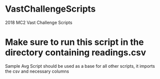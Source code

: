 # VastChallengeScripts
2018 MC2 Vast Challenge Scripts
# Make sure to run this script in the directory containing readings.csv
Sample Avg Script should be used as a base for all other scripts, it imports the csv and necessary columns
